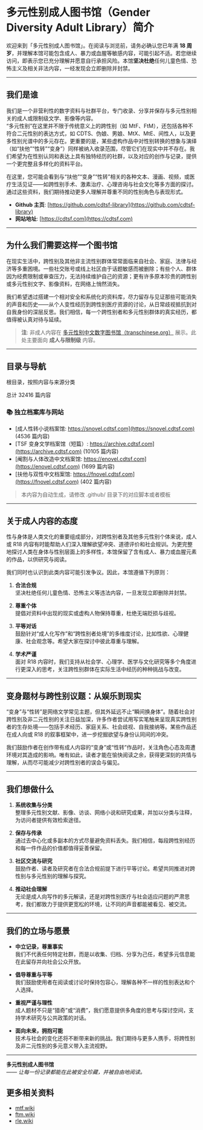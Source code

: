 # 多元性别成人图书馆（Gender Diversity Adult Library）简介

欢迎来到「多元性别成人图书馆」。在阅读与浏览前，请务必确认您已年满 **18 周岁**，并理解本馆可能包含成人、暴力或血腥等敏感内容，可能引起不适。若您继续访问，即表示您已充分理解并愿意自行承担风险。本馆**坚决杜绝**任何儿童色情、恐怖主义及相关非法内容，一经发现会立即删除并封禁。

---

## 我们是谁

我们是一个非营利性的数字资料与社群平台，专门收录、分享并保存与多元性别相关的成人或限制级文学、影像等内容。  
“多元性别”在这里并不限于传统意义上的跨性别（如 MtF、FtM），还包括各种不符合二元性别的表达方式，如 CDTS、伪娘、男娘、MtX、MtE、间性人，以及更多性别光谱中的多元存在。更重要的是，某些虚构作品中对性别转换的想象与演绎（如“扶他”“性转”“变身”）同样被纳入收录范围，尽管它们在现实中并不存在。我们希望为在性别认同和表达上具有独特经历的社群，以及对应的创作与记录，提供一个更完整且多样化的资料平台。

在这里，您可能会看到与“扶他”“变身”“性转”相关的各种文本、漫画、视频，或医疗生活见证——如跨性别手术、激素治疗、心理咨询与社会文化等多方面的探讨。通过这些资料，我们期待推动更多人理解并尊重不同的性别角色与表现形式。

- **Github 主页**: [https://github.com/cdtsf-library](https://github.com/cdtsf-library)  
- **网站地址**: [https://cdtsf.com](https://cdtsf.com)

---

## 为什么我们需要这样一个图书馆

在现实生活中，跨性别及其他非主流性别群体常常面临来自社会、家庭、法律与经济等多重困境。一些社交账号或线上社区由于话题敏感而被删除；有些个人、群体因为经费限制或审查压力，无法持续维护自己的资源；更有许多原本珍贵的跨性别或多元性别文字、影像资料，在网络上悄然消失。

我们希望透过搭建一个相对安全和系统化的资料库，尽力留存与见证那些可能消失的声音和历史——从个人变性经历到跨性别医疗资源的讨论，从日常歧视抵抗到对自我身份的深层反思。我们相信，每一个跨性别者和多元性别群体的真实经历，都值得被认真对待与延续。

> **注**: 非成人内容在 [多元性别中文数字图书馆（transchinese.org）](https://transchinese.org) 展示。此处主要面向 **成人与限制级** 内容。

---

## 目录与导航

根目录，按照内容与来源分类


总计 32416 篇内容


### 📚 独立档案库与网站

- [成人性转小说档案馆: https://snovel.cdtsf.com](https://snovel.cdtsf.com) (4536 篇内容)
- [TSF 变身文学档案馆（短篇）: https://archive.cdtsf.com](https://archive.cdtsf.com) (10105 篇内容)
- [阉割与人体改造中文档案馆: https://enovel.cdtsf.com](https://enovel.cdtsf.com) (1699 篇内容)
- [扶他与双性中文档案馆: https://fnovel.cdtsf.com](https://fnovel.cdtsf.com) (402 篇内容)


> 本内容为自动生成，请修改 .github/ 目录下的对应脚本或者模板


---

## 关于成人内容的态度

性与身体是人类文化的重要组成部分，对跨性别者及其他多元性别个体来说，成人或 R18 内容有时能帮助人们深入理解欲望冲突、道德评价和社会规训。为更完整地探讨人类在身体与性别层面上的多样性，本馆保留了含有成人、暴力或血腥元素的作品，以供研究与阅读。

我们同时也认识到此类内容可能引发争议。因此，本馆遵循下列原则：

1. **合法合规**  
   坚决杜绝任何儿童色情、恐怖主义等违法内容，一旦发现立即删除并封禁。

2. **尊重个体**  
   提倡对资料中出现的现实或虚构人物保持尊重，杜绝无端贬损与歧视。

3. **平等对话**  
   鼓励针对“成人化写作”和“跨性别者处境”的多维度讨论，比如性欲、心理健康、社会观念等。希望大家在探讨中彼此尊重与理解。

4. **学术严谨**  
   面对 R18 内容时，我们支持从社会学、心理学、医学与文化研究等多个角度进行更深入的思考，关注跨性别群体在实际生活中经历的种种挑战与改变。

---

## 变身题材与跨性别议题：从娱乐到现实

“变身”与“性转”是网络文学常见主题，但其外延远不止“瞬间换身体”。随着社会对跨性别及非二元性别的关注日益加深，许多作者尝试用写实笔触来呈现真实跨性别者的生存处境——包括手术经历、家庭关系、社会歧视、自我接纳等。某些作品还在成人向或 R18 的叙事框架中，进一步挖掘欲望与身份认同间的冲突。

我们鼓励作者在创作带有成人内容的“变身”或“性转”作品时，关注角色心态及周遭环境对其造成的影响。唯有如此，读者才能在愉快阅读之余，获得更深刻的共情与理解，从而尽可能减少对跨性别者的误会与偏见。

---

## 我们想做什么

1. **系统收集与分类**  
   整理多元性别文献、影像、访谈、网络小说和研究成果，并加以分类与注释，为访问者提供有效检索途径。

2. **保存与传承**  
   通过去中心化或多副本的方式尽量避免资料丢失。我们相信，每段跨性别经历和每一件作品的价值都值得妥善保留。

3. **社区交流与研究**  
   鼓励作者、读者及研究者在合法合规前提下进行平等讨论。希望共同推进对跨性别与多元性别的理解与探究。

4. **推动社会理解**  
   无论是成人向写作的多元解读，还是对跨性别医疗与社会适应问题的严肃思考，我们都致力于提供更宽松的环境，让不同的声音都能被看见、被交流。

---

## 我们的立场与愿景

- **中立记录，尊重事实**  
  我们不代表任何特定社群，而是以收集、归档、分享为己任，希望多元信息能在此留存并向社会公众开放。

- **倡导尊重与平等**  
  我们鼓励使用者在阅读或讨论时保持包容心，理解各种不一样的性别表达和个人选择。

- **重视严谨与理性**  
  成人题材不只是“猎奇”或“消费”，我们愿意提供多角度的思考与探讨空间，支持学术研究与公共政策的对话。

- **面向未来，拥抱可能**  
  技术与社会的变化还将不断带来新的挑战。我们期待与更多人携手，将跨性别及非二元性别的多元意义带入主流视野。

---

**多元性别成人图书馆**  
_—— 让每一份记录都能在此被安全珍藏，并被自由地阅读。_

## 更多相关资料

- [mtf.wiki](https://mtf.wiki/)
- [ftm.wiki](https://mtf.wiki/)  
- [rle.wiki](https://mtf.wiki/)
